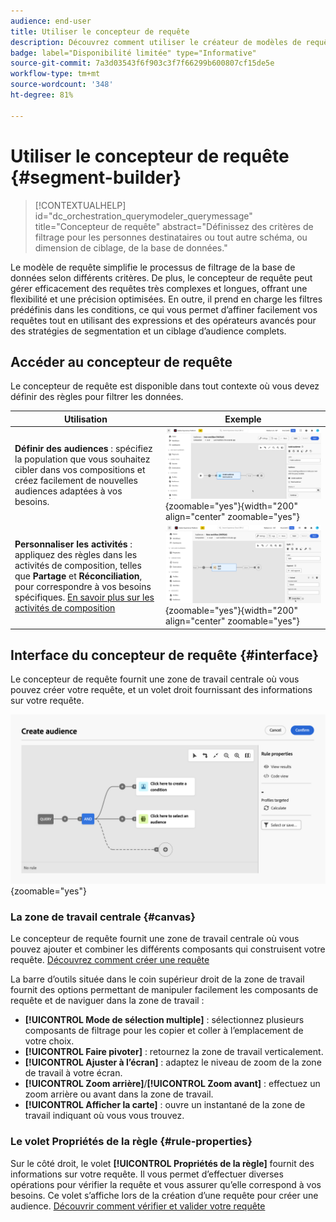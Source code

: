 ```yaml
---
audience: end-user
title: Utiliser le concepteur de requête
description: Découvrez comment utiliser le créateur de modèles de requête
badge: label="Disponibilité limitée" type="Informative"
source-git-commit: 7a3d03543f6f903c3f7f66299b600807cf15de5e
workflow-type: tm+mt
source-wordcount: '348'
ht-degree: 81%

---
```


# Utiliser le concepteur de requête {#segment-builder}

>[!CONTEXTUALHELP]
>id="dc_orchestration_querymodeler_querymessage"
>title="Concepteur de requête"
>abstract="Définissez des critères de filtrage pour les personnes destinataires ou tout autre schéma, ou dimension de ciblage, de la base de données."

Le modèle de requête simplifie le processus de filtrage de la base de données selon différents critères. De plus, le concepteur de requête peut gérer efficacement des requêtes très complexes et longues, offrant une flexibilité et une précision optimisées. En outre, il prend en charge les filtres prédéfinis dans les conditions, ce qui vous permet d’affiner facilement vos requêtes tout en utilisant des expressions et des opérateurs avancés pour des stratégies de segmentation et un ciblage d’audience complets.

## Accéder au concepteur de requête

Le concepteur de requête est disponible dans tout contexte où vous devez définir des règles pour filtrer les données.

| Utilisation | Exemple |
|  ---  |  ---  |
| **Définir des audiences** : spécifiez la population que vous souhaitez cibler dans vos compositions et créez facilement de nouvelles audiences adaptées à vos besoins. | ![](assets/access-audience.png){zoomable="yes"}{width="200" align="center" zoomable="yes"} |
| **Personnaliser les activités** : appliquez des règles dans les activités de composition, telles que **Partage** et **Réconciliation**, pour correspondre à vos besoins spécifiques. [En savoir plus sur les activités de composition](../compositions/activities/about-activities.md) | ![](assets/access-composition.png){zoomable="yes"}{width="200" align="center" zoomable="yes"} |

## Interface du concepteur de requête {#interface}

Le concepteur de requête fournit une zone de travail centrale où vous pouvez créer votre requête, et un volet droit fournissant des informations sur votre requête.

![](assets/query-interface.png){zoomable="yes"}

### La zone de travail centrale {#canvas}

Le concepteur de requête fournit une zone de travail centrale où vous pouvez ajouter et combiner les différents composants qui construisent votre requête. [Découvrez comment créer une requête](build-query.md)

La barre d’outils située dans le coin supérieur droit de la zone de travail fournit des options permettant de manipuler facilement les composants de requête et de naviguer dans la zone de travail :

* **[!UICONTROL Mode de sélection multiple]** : sélectionnez plusieurs composants de filtrage pour les copier et coller à l’emplacement de votre choix.
* **[!UICONTROL Faire pivoter]** : retournez la zone de travail verticalement.
* **[!UICONTROL Ajuster à l’écran]** : adaptez le niveau de zoom de la zone de travail à votre écran.
* **[!UICONTROL Zoom arrière]**/**[!UICONTROL Zoom avant]** : effectuez un zoom arrière ou avant dans la zone de travail.
* **[!UICONTROL Afficher la carte]** : ouvre un instantané de la zone de travail indiquant où vous vous trouvez.

### Le volet Propriétés de la règle {#rule-properties}

Sur le côté droit, le volet **[!UICONTROL Propriétés de la règle]** fournit des informations sur votre requête. Il vous permet d’effectuer diverses opérations pour vérifier la requête et vous assurer qu’elle correspond à vos besoins. Ce volet s’affiche lors de la création d’une requête pour créer une audience. [Découvrir comment vérifier et valider votre requête](build-query.md#check-and-validate-your-query)
